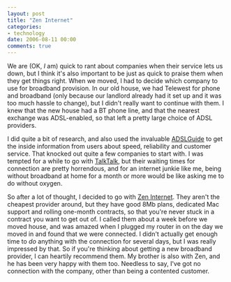 ```yaml
---
layout: post
title: "Zen Internet"
categories:
- technology
date: 2006-08-11 00:00
comments: true
---
```


<p>We are (OK, <em>I</em> am) quick to rant about companies when their service lets us down, but I think it's also important to be just as quick to praise them when they get things right. When we moved, I had to decide which company to use for broadband provision. In our old house, we had Telewest for phone and broadband (only because our landlord already had it set up and it was too much hassle to change), but I didn't really want to continue with them. I knew that the new house had a BT phone line, and that the nearest exchange was ADSL-enabled, so that left a pretty large choice of ADSL providers.</p>

<p>I did quite a bit of research, and also used the invaluable <a href="http://www.adslguide.org.uk/">ADSLGuide</a> to get the inside information from users about speed, reliability and customer service. That knocked out quite a few companies to start with. I was tempted for a while to go with <a href="http://www.talktalk.co.uk/talktalk/servlet/gben-home-Home">TalkTalk</a>, but their waiting times for connection are pretty horrendous, and for an internet junkie like me, being without broadband at home for a month or more would be like asking me to do without oxygen.</p>

<p>So after a lot of thought, I decided to go with <a href="http://www.zenadsl.co.uk/">Zen Internet</a>. They aren't the cheapest provider around, but they have good 8Mb plans, dedicated Mac support and rolling one-month contracts, so that you're never stuck in a contract you want to get out of. I called them about a week before we moved house, and was amazed when I plugged my router in on the day we moved in and found that we were connected. I didn't actually get enough time to <em>do</em> anything with the connection for several days, but I was really impressed by that. So if you're thinking about getting a new broadband provider, I can heartily recommend them. My brother is also with Zen, and he has been very happy with them too. Needless to say, I've got no connection with the company, other than being a contented customer.</p>



